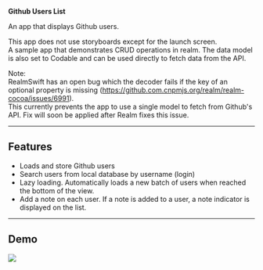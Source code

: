 **Github Users List**

An app that displays Github users.

This app does not use storyboards except for the launch screen.  
A sample app that demonstrates CRUD operations in realm. The data model is also set to Codable and can be used directly to fetch data from the API.

Note:   
RealmSwift has an open bug which the decoder fails if the key of an optional property is missing (https://github.com.cnpmjs.org/realm/realm-cocoa/issues/6991).  
This currently prevents the app to use a single model to fetch from Github's API. Fix will soon be applied after Realm fixes this issue.

---

## Features

- Loads and store Github users
- Search users from local database by username (login)
- Lazy loading. Automatically loads a new batch of users when reached the bottom of the view.
- Add a note on each user. If a note is added to a user, a note indicator is displayed on the list.

---

## Demo

![](/Previews/Preview.gif)